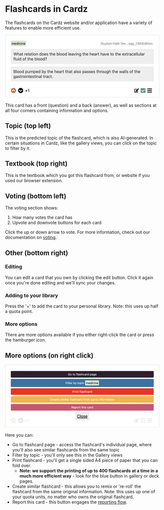 # Flashcards in Cardz

The flashcards on the Cardz website and/or application have a variety of features to enable more efficient use.

![An example flashcard](/images/flashcard-singular.png)

This card has a front (question) and a back (answer), as well as sections at all four corners containing information and options.

## Topic (top left)
This is the predicted topic of the flashcard, which is also AI-generated. In certain situations in Cardz, like the gallery views, you can click on the topic to filter by it.

## Textbook (top right)
This is the textbook which you got this flashcard from, or website if you used our browser extension.

## Voting (bottom left)
The voting section shows:

1. How many votes the card has
2. Upvote and downvote buttons for each card

Click the up or down arrow to vote. For more information, check out our documentation on [voting](/docs/product/voting).

## Other (bottom right)
### Editing
You can edit a card that you own by clicking the edit button. Click it again once you're done editing and we'll sync your changes.

### Adding to your library
Press the '+' to add the card to your personal library. Note: this uses up half a quota point.

### More options
There are more options available if you either right-click the card or press the hamburger icon. 

## More options (on right click)
![More flashcard options](/images/flashcard-more-options.png)

Here you can:
- Go to flashcard page - access the flashcard's individual page, where you'll also see similar flashcards from the same topic
- Filter by topic - you'll only see this in the Gallery views
- Print flashcard - you'll get a single sided A4 piece of paper that you can fold over. 
    - **Note: we support the printing of up to 400 flashcards at a time in a much more efficient way** - look for the blue button in gallery or deck pages.
- Create similar flashcard - this allows you to remix or 're-roll' the flashcard from the same original information. Note: this uses up one of your quota units, no matter who owns the original flashcard.
- Report this card - this button engages the [reporting flow](/docs/safety/reporting).